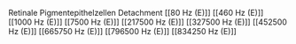 Retinale Pigmentepithelzellen Detachment
[[80 Hz (E)]]
[[460 Hz (E)]]
[[1000 Hz (E)]]
[[7500 Hz (E)]]
[[217500 Hz (E)]]
[[327500 Hz (E)]]
[[452500 Hz (E)]]
[[665750 Hz (E)]]
[[796500 Hz (E)]]
[[834250 Hz (E)]]